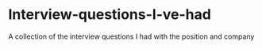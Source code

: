 # Interview-questions-I-ve-had
A collection of the interview questions I had with the position and company
